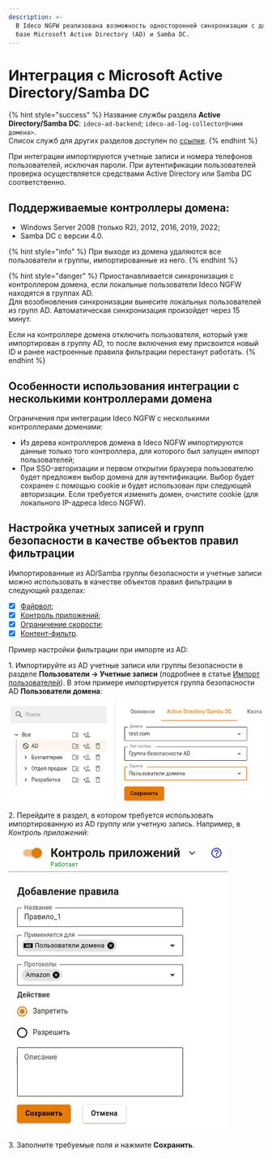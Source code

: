 ```yaml
---
description: >-
  В Ideco NGFW реализована возможность односторонней синхронизации с доменом на
  базе Microsoft Active Directory (AD) и Samba DC.
---
```


# Интеграция с Microsoft Active Directory/Samba DC

{% hint style="success" %}
Название службы раздела **Active Directory/Samba DC**: `ideco-ad-backend`; `ideco-ad-log-collector@<имя домена>`. \
Список служб для других разделов доступен по [ссылке](../../server-management/terminal.md).
{% endhint %}

При интеграции импортируются учетные записи и номера телефонов пользователей, исключая пароли. При аутентификации пользователей проверка осуществляется средствами Active Directory или Samba DC соответственно.

## Поддерживаемые контроллеры домена:

* Windows Server 2008 (только R2), 2012, 2016, 2019, 2022;
* Samba DC с версии 4.0.

{% hint style="info" %}
При выходе из домена удаляются все пользователи и группы, импортированные из него.
{% endhint %}

{% hint style="danger" %}
Приостанавливается синхронизация с контроллером домена, если локальные пользователи Ideco NGFW находятся в группах AD. \
Для возобновления синхронизации вынесите локальных пользователей из групп AD. Автоматическая синхронизация произойдет через 15 минут.

Если на контроллере домена отключить пользователя, который уже импортирован в группу AD, то после включения ему присвоится новый ID и ранее настроенные правила фильтрации перестанут работать.
{% endhint %}

## Особенности использования интеграции с несколькими контроллерами домена

Ограничения при интеграции Ideco NGFW с несколькими контроллерами доменами:

* Из дерева контроллеров домена в Ideco NGFW импортируются данные только того контроллера, для которого был запущен импорт пользователей;
* При SSO-авторизации и первом открытии браузера пользователю будет предложен выбор домена для аутентификации. Выбор будет сохранен с помощью cookie и будет использован при следующей авторизации. Если требуется изменить домен, очистите cookie (для локального IP-адреса Ideco NGFW).

## Настройка учетных записей и групп безопасности в качестве объектов правил фильтрации

Импортированные из AD/Samba группы безопасности и учетные записи можно использовать в качестве объектов правил фильтрации в следующий разделах:

* [X] [Файрвол](../../access-rules/firewall.md);
* [X] [Контроль приложений](../../access-rules/application-control.md);
* [X] [Ограничение скорости](../../access-rules/shaper.md);
* [X] [Контент-фильтр](../../access-rules/content-filter/).

Пример настройки фильтрации при импорте из AD:

1\. Импортируйте из AD учетные записи или группы безопасности в разделе **Пользователи -> Учетные записи** (подробнее в статье [Импорт пользователей](user-import.md)). В этом примере импортируется группа безопасности AD **Пользователи домена**:

![](../../../.gitbook/assets/add-users-ad1.png)

2\. Перейдите в раздел, в котором требуется использовать импортированную из AD группу или учетную запись. Например, в _Контроль приложений_:

![](../../../.gitbook/assets/add-users-ad2.png)

3\. Заполните требуемые поля и нажмите **Сохранить**.
